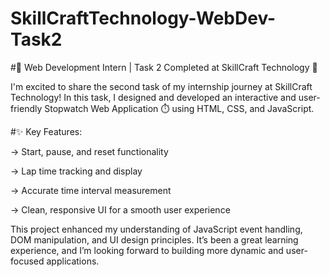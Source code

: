 # SkillCraftTechnology-WebDev-Task2
#🚀 Web Development Intern | Task 2 Completed at SkillCraft Technology 🚀

I'm excited to share the second task of my internship journey at SkillCraft Technology!
In this task, I designed and developed an interactive and user-friendly Stopwatch Web Application ⏱️ using HTML, CSS, and JavaScript.

#✨ Key Features:

-> Start, pause, and reset functionality

-> Lap time tracking and display

-> Accurate time interval measurement

-> Clean, responsive UI for a smooth user experience

This project enhanced my understanding of JavaScript event handling, DOM manipulation, and UI design principles. It’s been a great learning experience, and I’m looking forward to building more dynamic and user-focused applications.
